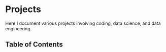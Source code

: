 # Projects
Here I document various projects involving coding, data science, and data engineering.

## Table of Contents
